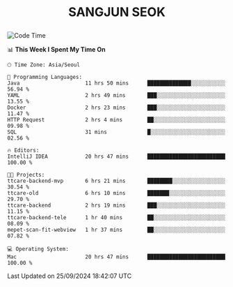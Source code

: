 <h1>
 <p align="center">
   SANGJUN SEOK
 </p>
</h1>

<!--START_SECTION:waka-->
![Code Time](http://img.shields.io/badge/Code%20Time-3%2C793%20hrs%2044%20mins-blue)

📊 **This Week I Spent My Time On** 

```text
🕑︎ Time Zone: Asia/Seoul

💬 Programming Languages: 
Java                     11 hrs 50 mins      ██████████████░░░░░░░░░░░   56.94 % 
YAML                     2 hrs 49 mins       ███░░░░░░░░░░░░░░░░░░░░░░   13.55 % 
Docker                   2 hrs 23 mins       ███░░░░░░░░░░░░░░░░░░░░░░   11.47 % 
HTTP Request             2 hrs 4 mins        ██░░░░░░░░░░░░░░░░░░░░░░░   09.98 % 
SQL                      31 mins             █░░░░░░░░░░░░░░░░░░░░░░░░   02.56 % 

🔥 Editors: 
IntelliJ IDEA            20 hrs 47 mins      █████████████████████████   100.00 % 

🐱‍💻 Projects: 
ttcare-backend-mvp       6 hrs 21 mins       ████████░░░░░░░░░░░░░░░░░   30.54 % 
ttcare-old               6 hrs 10 mins       ███████░░░░░░░░░░░░░░░░░░   29.70 % 
ttcare-backend           2 hrs 19 mins       ███░░░░░░░░░░░░░░░░░░░░░░   11.15 % 
ttcare-backend-tele      1 hr 40 mins        ██░░░░░░░░░░░░░░░░░░░░░░░   08.09 % 
mepet-scan-fit-webview   1 hr 37 mins        ██░░░░░░░░░░░░░░░░░░░░░░░   07.82 % 

💻 Operating System: 
Mac                      20 hrs 47 mins      █████████████████████████   100.00 % 
```


 Last Updated on 25/09/2024 18:42:07 UTC
<!--END_SECTION:waka-->
